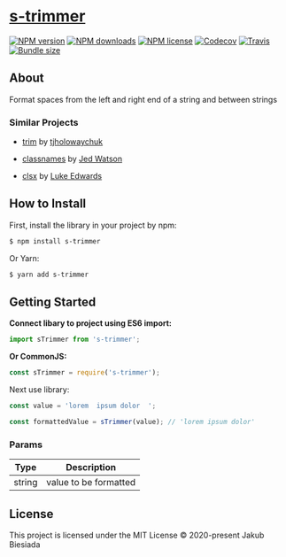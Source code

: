 # [s-trimmer](https://github.com/jb1905/s-trimmer)

[![NPM version](http://img.shields.io/npm/v/s-trimmer?style=flat-square)](https://www.npmjs.com/package/s-trimmer)
[![NPM downloads](http://img.shields.io/npm/dm/s-trimmer?style=flat-square)](https://www.npmjs.com/package/s-trimmer)
[![NPM license](https://img.shields.io/npm/l/s-trimmer?style=flat-square)](https://www.npmjs.com/package/s-trimmer)
[![Codecov](https://img.shields.io/codecov/c/github/JB1905/s-trimmer?style=flat-square)](https://codecov.io/gh/JB1905/s-trimmer)
[![Travis](https://img.shields.io/travis/JB1905/s-trimmer/master?style=flat-square)](https://travis-ci.org/JB1905/s-trimmer)
[![Bundle size](https://img.shields.io/bundlephobia/min/s-trimmer?style=flat-square)](https://bundlephobia.com/result?p=s-trimmer)

## About

Format spaces from the left and right end of a string and between strings

### Similar Projects

- [trim](https://www.npmjs.com/package/trim/) by [tjholowaychuk](https://www.npmjs.com/~tjholowaychuk/)

- [classnames](https://github.com/JedWatson/classnames/) by [Jed Watson](https://github.com/JedWatson/)
- [clsx](https://github.com/lukeed/clsx/) by [Luke Edwards](https://github.com/lukeed/)

## How to Install

First, install the library in your project by npm:

```sh
$ npm install s-trimmer
```

Or Yarn:

```sh
$ yarn add s-trimmer
```

## Getting Started

**Connect libary to project using ES6 import:**

```js
import sTrimmer from 's-trimmer';
```

**Or CommonJS:**

```js
const sTrimmer = require('s-trimmer');
```

Next use library:

```js
const value = 'lorem  ipsum dolor  ';

const formattedValue = sTrimmer(value); // 'lorem ipsum dolor'
```

### Params

| Type   | Description           |
| ------ | --------------------- |
| string | value to be formatted |

## License

This project is licensed under the MIT License © 2020-present Jakub Biesiada
